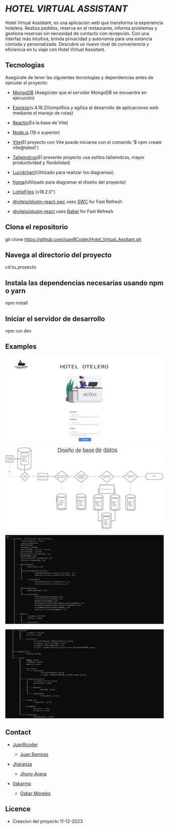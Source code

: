 <h1><em>HOTEL VIRTUAL ASSISTANT</em></h1> 

<p>Hotel Virtual Assistant, es una aplicación web que transforma la experiencia hotelera. Realiza pedidos, reserva en el restaurante, informa problemas y gestiona reservas sin necesidad de contacto con recepción. Con una interfaz más intuitiva, brinda privacidad y autonomía para una estancia cómoda y personalizada. Descubre un nuevo nivel de conveniencia y eficiencia en tu viaje con Hotel Virtual Assistant.</p>

## Tecnologías

Asegúrate de tener las siguientes tecnologías y dependencias antes de ejecutar el proyecto:
- [MongoDB](https://mongodb.com/try/download/community) (Asegúrate que el servidor MongoDB se encuentre en ejecución)
  
- [Express](https://expressjs.com/)(v.4.18.2)(simplifica y agiliza el desarrollo de aplicaciones web mediante el manejo de rutas)

- [Reactjs](https://react.dev)(Es la base de Vite) 
  
- [Node.js](https:/nodejs.org) (18 o superior)

- [Vite](https://vitejs.dev/guide/)(El proyecto con Vite puede iniciarse con el comando '$ npm create vite@latest')

- [Tailwindcss](https://tailwindcss.com/)(El presente proyecto usa estilos tailwindcss, mayor productividad y flexibilidad)

- [Lucidchart](https://www.lucidchart.com/)(Utilizado para realizar los diagramas)

- [figma](https://www.figma.com/)(Utilizado para diagramar el diseño del proyecto)

- [LottieFiles](https://lottiefiles.com/) (v18.2.0")

- [@vitejs/plugin-react-swc](https://github.com/vitejs/vite-plugin-react-swc) uses [SWC](https://swc.rs/) for Fast Refresh

- [@vitejs/plugin-react](https://github.com/vitejs/vite-plugin-react/blob/main/packages/plugin-react/README.md) uses [Babel](https://babeljs.io/) for       Fast Refresh




## Clona el repositorio

git clone https://github.com/juanRCoder/Hotel_Virtual_Assitant.git

## Navega al directorio del proyecto

cd tu_proyecto

## Instala las dependencias necesarias usando npm o yarn

npm install

## Iniciar el servidor de desarrollo

npm run dev


## Examples

![Login](./src/assets/Login.png)

![Diseño de la base de datos](./src/assets/DatabaseDesign.png)

![Primera parte del árbol del proyecto](./src/assets/tree_project_1.png)

![Segunda parte del árbol del proyecto](./src/assets/tree_project_2.png)

## Contact
- [JuanRcoder](https://github.com/juanRCoder)
   - [Juan Ramirez](https://www.linkedin.com/in/juan-ramirez-490b84271/)
     
- [Jharanza](https://github.com/Jharanza)
  -  [Jhony Arana](https://www.linkedin.com/in/jhony-arana-carranza-a103b350/)
 
-  [0skarmp](https://github.com/0skarmp)
    -  [Oskar Morales](https://www.linkedin.com/in/oskarmorales/)



## Licence

-  Creacion del proyecto 11-12-2023

